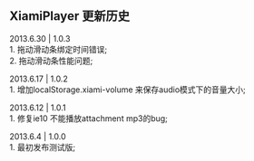 ﻿<h2>XiamiPlayer 更新历史</h2>

<p>2013.6.30 | 1.0.3<br>
1. 拖动滑动条绑定时间错误;<br/>2. 拖动滑动条性能问题;</p>

<p>2013.6.17 | 1.0.2<br>
1. 增加localStorage.xiami-volume 来保存audio模式下的音量大小;</p>

<p>2013.6.12 | 1.0.1<br>
1. 修复ie10 不能播放attachment mp3的bug;</p>

<p>2013.6.4 | 1.0.0<br>
1. 最初发布测试版;</p>